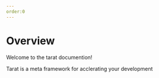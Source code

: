 ```yaml
---
order:0
---
```


# Overview

Welcome to the tarat documention!

Tarat is a meta framework for acclerating your development


